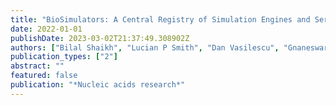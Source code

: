 ```yaml
---
title: "BioSimulators: A Central Registry of Simulation Engines and Services for Recommending Specific Tools"
date: 2022-01-01
publishDate: 2023-03-02T21:37:49.308902Z
authors: ["Bilal Shaikh", "Lucian P Smith", "Dan Vasilescu", "Gnaneswara Marupilla", "Michael Wilson", "Eran Agmon", "Henry Agnew", "Steven S Andrews", "Azraf Anwar", "Moritz E Beber", " others"]
publication_types: ["2"]
abstract: ""
featured: false
publication: "*Nucleic acids research*"
---
```


